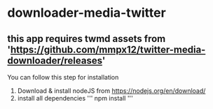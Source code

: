 # downloader-media-twitter
this app requires twmd assets from 'https://github.com/mmpx12/twitter-media-downloader/releases'
-
You can follow this step for installation
1. Download & install nodeJS from https://nodejs.org/en/download/ 
2. install all dependencies 
'''
npm install
'''
